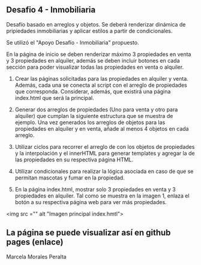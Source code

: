 ## Desafio 4 - Inmobiliaria ##

Desafío basado en arreglos y objetos.
Se deberá renderizar dinámica de pripiedades inmobiliarias y aplicar estilos a partir de condicionales.

Se utilizó el "Apoyo Desafío - Inmobiliaria" propuesto.

En la página de inicio se deben renderizar máximo 3 propiedades en venta y 3 propiedades
en alquiler, además se deben incluir botones en cada sección para poder visualizar todas las
propiedades en venta o alquiler.

1. Crear las páginas solicitadas para las propiedades en alquiler y venta. Además, cada
una se conecta al script con el arreglo de propiedades que corresponda. Considerar,
además, que existirá una página index.html que será la principal.

2. Generar dos arreglos de propiedades (Uno para venta y otro para alquiler) que
cumplan la siguiente estructura que se muestra de ejemplo. Una vez generados los
arreglos de objetos para las propiedades en alquiler y en venta, añade al menos 4
objetos en cada arreglo.

3. Utilizar ciclos para recorrer el arreglo de con los objetos de propiedades y la
interpolación y el innerHTML para generar templates y agregar la de las propiedades
en su respectiva página HTML.

4. Utilizar condicionales para realizar la lógica asociada en caso de que se permitan
mascotas y fumar en la propiedad.

5. En la página index.html, mostrar solo 3 propiedades en venta y 3 propiedades en
alquiler. Tal como se muestra en la imagen 1, enlaza el botón a su respectiva página
web para ver más propiedades.

<img src ="" alt "Imagen principal index.hmtl">

La página se puede visualizar así en github pages (enlace)
------
Marcela Morales Peralta